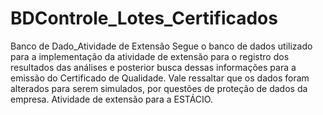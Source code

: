 # BDControle_Lotes_Certificados
Banco de Dado_Atividade de Extensão
Segue o banco de dados utilizado para a implementação da atividade de extensão para o registro dos resultados das análises e posterior busca dessas informações para a emissão do Certificado de Qualidade.
Vale ressaltar que os dados foram alterados para serem simulados, por questões de proteção de dados da empresa.
Atividade de extensão para a ESTÁCIO.
